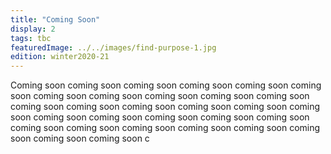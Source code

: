 ```yaml
---
title: "Coming Soon"
display: 2
tags: tbc
featuredImage: ../../images/find-purpose-1.jpg
edition: winter2020-21
---
```

Coming soon coming soon coming soon coming soon coming soon coming soon coming soon coming soon coming soon coming soon coming soon coming soon coming soon coming soon coming soon coming soon coming soon coming soon coming soon coming soon coming soon coming soon coming soon coming soon coming soon coming soon coming soon coming soon coming soon coming soon c